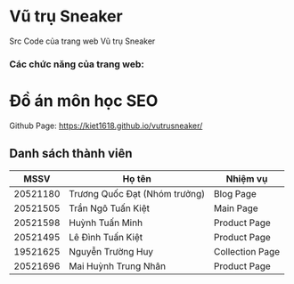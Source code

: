 # Vũ trụ Sneaker
Src Code của trang web Vũ trụ Sneaker
### Các chức năng của trang web:

# Đồ án môn học SEO
Github Page: https://kiet1618.github.io/vutrusneaker/
## Danh sách thành viên
| MSSV | Họ tên |Nhiệm vụ|
| --- | ----------- |--------------------|
| 20521180 | Trương Quốc Đạt (Nhóm trưởng) |Blog Page|
| 20521505 | Trần Ngô Tuấn Kiệt |Main Page|
| 20521598 | Huỳnh Tuấn Minh |Product Page|
| 20521495 | Lê Đình Tuấn Kiệt |Product Page|
| 19521625 | Nguyễn Trường Huy |Collection Page|
| 20521696 | Mai Huỳnh Trung Nhân |Product Page|
